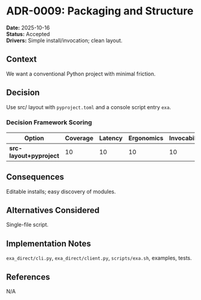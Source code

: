 # ADR-0009: Packaging and Structure

**Date:** 2025-10-16  
**Status:** Accepted  
**Drivers:** Simple install/invocation; clean layout.

## Context
We want a conventional Python project with minimal friction.

## Decision
Use src/ layout with `pyproject.toml` and a console script entry `exa`.

### Decision Framework Scoring
| Option                 | Coverage | Latency | Ergonomics | Invocability | Maintenance | Extensibility | Weighted |
|------------------------|----------|---------|------------|--------------|-------------|---------------|----------|
| **src-layout+pyproject** | 10     | 10      | 10         | 10           | 10          | 9             | 9.95     |

## Consequences
Editable installs; easy discovery of modules.

## Alternatives Considered
Single-file script.

## Implementation Notes
`exa_direct/cli.py`, `exa_direct/client.py`, `scripts/exa.sh`, examples, tests.

## References
N/A
